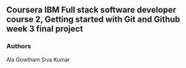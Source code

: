 ## Coursera IBM Full stack software developer course 2, Getting started with Git and Github week 3 final project

### Authors
Ala Gowtham Siva Kumar